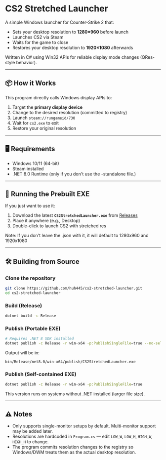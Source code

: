 # CS2 Stretched Launcher

A simple Windows launcher for Counter-Strike 2 that:
- Sets your desktop resolution to **1280×960** before launch
- Launches CS2 via Steam
- Waits for the game to close
- Restores your desktop resolution to **1920×1080** afterwards

Written in C# using Win32 APIs for reliable display mode changes (QRes-style behavior).

---

## 📦 How it Works
This program directly calls Windows display APIs to:
1. Target the **primary display device**
2. Change to the desired resolution (committed to registry)
3. Launch `steam://rungameid/730`
4. Wait for `cs2.exe` to exit
5. Restore your original resolution

---

## 🖥️ Requirements
- Windows 10/11 (64-bit)
- Steam installed
- .NET 8.0 Runtime (only if you don't use the -standalone file.)

---

## 🚀 Running the Prebuilt EXE
If you just want to use it:
1. Download the latest **`CS2StretchedLauncher.exe`** from [Releases](https://github.com/huh445/cs2-stretched-launcher/releases)
2. Place it anywhere (e.g., Desktop)
3. Double-click to launch CS2 with stretched res

Note: If you don't leave the .json with it, it will default to 1280x960 and 1920x1080

---

## 🛠️ Building from Source

### Clone the repository
```bash
git clone https://github.com/huh445/cs2-stretched-launcher.git
cd cs2-stretched-launcher
```

### Build (Release)
```bash
dotnet build -c Release
```

### Publish (Portable EXE)
```bash
# Requires .NET 8 SDK installed
dotnet publish -c Release -r win-x64 -p:PublishSingleFile=true --no-self-contained
```
Output will be in:
```
bin/Release/net8.0/win-x64/publish/CS2StretchedLauncher.exe
```

### Publish (Self-contained EXE)
```bash
dotnet publish -c Release -r win-x64 -p:PublishSingleFile=true
```
This version runs on systems without .NET installed (larger file size).

---

## ⚠️ Notes
- Only supports single-monitor setups by default. Multi-monitor support may be added later.
- Resolutions are hardcoded in `Program.cs` — edit `LOW_W`, `LOW_H`, `HIGH_W`, `HIGH_H` to change.
- The program commits resolution changes to the registry so Windows/DWM treats them as the actual desktop resolution.
